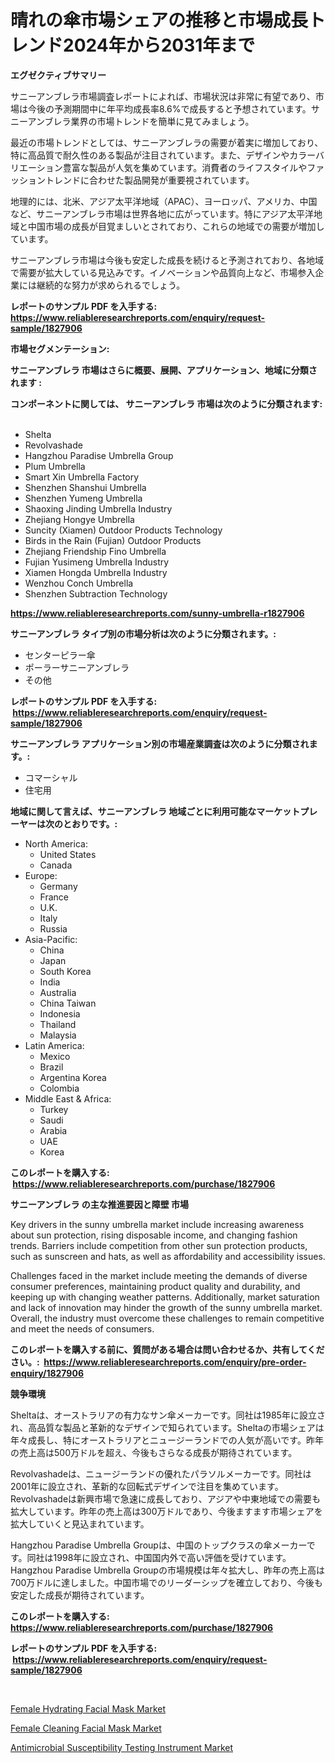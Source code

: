 <p><h1>晴れの傘市場シェアの推移と市場成長トレンド2024年から2031年まで</h1></p><p><strong>エグゼクティブサマリー</strong></p>
<p><p>サニーアンブレラ市場調査レポートによれば、市場状況は非常に有望であり、市場は今後の予測期間中に年平均成長率8.6%で成長すると予想されています。サニーアンブレラ業界の市場トレンドを簡単に見てみましょう。</p><p>最近の市場トレンドとしては、サニーアンブレラの需要が着実に増加しており、特に高品質で耐久性のある製品が注目されています。また、デザインやカラーバリエーション豊富な製品が人気を集めています。消費者のライフスタイルやファッショントレンドに合わせた製品開発が重要視されています。</p><p>地理的には、北米、アジア太平洋地域（APAC）、ヨーロッパ、アメリカ、中国など、サニーアンブレラ市場は世界各地に広がっています。特にアジア太平洋地域と中国市場の成長が目覚ましいとされており、これらの地域での需要が増加しています。</p><p>サニーアンブレラ市場は今後も安定した成長を続けると予測されており、各地域で需要が拡大している見込みです。イノベーションや品質向上など、市場参入企業には継続的な努力が求められるでしょう。</p></p>
<p><strong>レポートのサンプル PDF を入手する: <a href="https://www.reliableresearchreports.com/enquiry/request-sample/1827906">https://www.reliableresearchreports.com/enquiry/request-sample/1827906</a></strong></p>
<p><strong>市場セグメンテーション:</strong></p>
<p><strong> サニーアンブレラ 市場はさらに概要、展開、アプリケーション、地域に分類されます :</strong></p>
<p><strong>コンポーネントに関しては、 サニーアンブレラ 市場は次のように分類されます: &nbsp;</strong></p>
<p><ul><li>Shelta</li><li>Revolvashade</li><li>Hangzhou Paradise Umbrella Group</li><li>Plum Umbrella</li><li>Smart Xin Umbrella Factory</li><li>Shenzhen Shanshui Umbrella</li><li>Shenzhen Yumeng Umbrella</li><li>Shaoxing Jinding Umbrella Industry</li><li>Zhejiang Hongye Umbrella</li><li>Suncity (Xiamen) Outdoor Products Technology</li><li>Birds in the Rain (Fujian) Outdoor Products</li><li>Zhejiang Friendship Fino Umbrella</li><li>Fujian Yusimeng Umbrella Industry</li><li>Xiamen Hongda Umbrella Industry</li><li>Wenzhou Conch Umbrella</li><li>Shenzhen Subtraction Technology</li></ul></p>
<p><strong><a href="https://www.reliableresearchreports.com/sunny-umbrella-r1827906">https://www.reliableresearchreports.com/sunny-umbrella-r1827906</a></strong></p>
<p><strong> サニーアンブレラ タイプ別の市場分析は次のように分類されます。:</strong></p>
<p><ul><li>センターピラー傘</li><li>ポーラーサニーアンブレラ</li><li>その他</li></ul></p>
<p><strong>レポートのサンプル PDF を入手する: &nbsp;<a href="https://www.reliableresearchreports.com/enquiry/request-sample/1827906">https://www.reliableresearchreports.com/enquiry/request-sample/1827906</a></strong></p>
<p><strong> サニーアンブレラ アプリケーション別の市場産業調査は次のように分類されます。:</strong></p>
<p><ul><li>コマーシャル</li><li>住宅用</li></ul></p>
<p><strong>地域に関して言えば、サニーアンブレラ 地域ごとに利用可能なマーケットプレーヤーは次のとおりです。:</strong></p>
<p><ul>
    <li>
        North America:
        <ul>
            <li>United States</li>
            <li>Canada</li>
        </ul>
    </li>
    <li>
        Europe:
        <ul>
            <li>Germany</li>
            <li>France</li>
            <li>U.K.</li>
            <li>Italy</li>
            <li>Russia</li>
        </ul>
    </li>
    <li>
        Asia-Pacific:
        <ul>
            <li>China</li>
            <li>Japan</li>
            <li>South Korea</li>
            <li>India</li>
            <li>Australia</li>
            <li>China Taiwan</li>
            <li>Indonesia</li>
            <li>Thailand</li>
            <li>Malaysia</li>
        </ul>
    </li>
    <li>
        Latin America:
        <ul>
            <li>Mexico</li>
            <li>Brazil</li>
            <li>Argentina Korea</li>
            <li>Colombia</li>
        </ul>
    </li>
    <li>
        Middle East & Africa:
        <ul>
            <li>Turkey</li>
            <li>Saudi</li>
            <li>Arabia</li>
            <li>UAE</li>
            <li>Korea</li>
        </ul>
    </li>
    </ul></p>
<p><strong>このレポートを購入する: &nbsp;<a href="https://www.reliableresearchreports.com/purchase/1827906">https://www.reliableresearchreports.com/purchase/1827906</a></strong></p>
<p><strong>サニーアンブレラ の主な推進要因と障壁 市場</strong></p>
<p><p>Key drivers in the sunny umbrella market include increasing awareness about sun protection, rising disposable income, and changing fashion trends. Barriers include competition from other sun protection products, such as sunscreen and hats, as well as affordability and accessibility issues.</p><p>Challenges faced in the market include meeting the demands of diverse consumer preferences, maintaining product quality and durability, and keeping up with changing weather patterns. Additionally, market saturation and lack of innovation may hinder the growth of the sunny umbrella market. Overall, the industry must overcome these challenges to remain competitive and meet the needs of consumers.</p></p>
<p><strong>このレポートを購入する前に、質問がある場合は問い合わせるか、共有してください。:&nbsp; <a href="https://www.reliableresearchreports.com/enquiry/pre-order-enquiry/1827906">https://www.reliableresearchreports.com/enquiry/pre-order-enquiry/1827906</a></strong></p>
<p><strong>競争環境</strong></p>
<p><p>Sheltaは、オーストラリアの有力なサン傘メーカーです。同社は1985年に設立され、高品質な製品と革新的なデザインで知られています。Sheltaの市場シェアは年々成長し、特にオーストラリアとニュージーランドでの人気が高いです。昨年の売上高は500万ドルを超え、今後もさらなる成長が期待されています。</p><p>Revolvashadeは、ニュージーランドの優れたパラソルメーカーです。同社は2001年に設立され、革新的な回転式デザインで注目を集めています。Revolvashadeは新興市場で急速に成長しており、アジアや中東地域での需要も拡大しています。昨年の売上高は300万ドルであり、今後ますます市場シェアを拡大していくと見込まれています。</p><p>Hangzhou Paradise Umbrella Groupは、中国のトップクラスの傘メーカーです。同社は1998年に設立され、中国国内外で高い評価を受けています。Hangzhou Paradise Umbrella Groupの市場規模は年々拡大し、昨年の売上高は700万ドルに達しました。中国市場でのリーダーシップを確立しており、今後も安定した成長が期待されています。</p></p>
<p><strong>このレポートを購入する: &nbsp; <a href="https://www.reliableresearchreports.com/purchase/1827906">https://www.reliableresearchreports.com/purchase/1827906</a></strong></p>
<p><strong>レポートのサンプル PDF を入手する: &nbsp;<a href="https://www.reliableresearchreports.com/enquiry/request-sample/1827906">https://www.reliableresearchreports.com/enquiry/request-sample/1827906</a></strong><strong></strong></p>
<p>&nbsp;</p>
<p><p><a href="https://www.linkedin.com/pulse/female-hydrating-facial-mask-market-research-report-its-history-3lphf?trackingId=8%2Bj3BUk6MkCmZR3w6%2FEevg%3D%3D">Female Hydrating Facial Mask Market</a></p><p><a href="https://www.linkedin.com/pulse/female-cleaning-facial-mask-market-key-successful-business-mf4rf?trackingId=IBS425BPHDr3TsPoNO3sXA%3D%3D">Female Cleaning Facial Mask Market</a></p><p><a href="https://www.linkedin.com/pulse/antimicrobial-susceptibility-testing-instrument-market-analysis-p2kle?trackingId=XdI%2FX56lcUNmCHqB94W4jg%3D%3D">Antimicrobial Susceptibility Testing Instrument Market</a></p></p>
